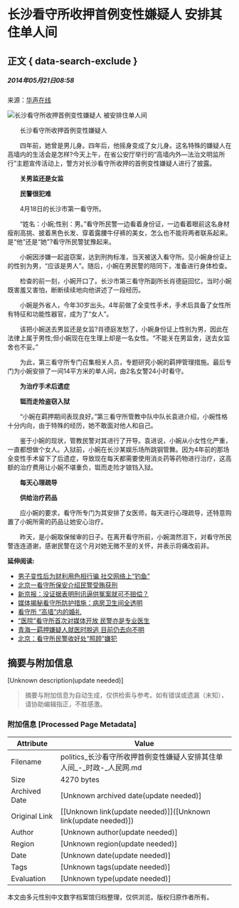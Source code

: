 # 长沙看守所收押首例变性嫌疑人 安排其住单人间

## 正文 { data-search-exclude }


##### 2014年05月21日08:58    
来源：[华声在线](http://news.163.com/14/0521/08/9SOOHVBV00011229.html)

![长沙看守所收押首例变性嫌疑人 被安排住单人间](http://www.people.com.cn/mediafile/pic/20140521/5/11429583907217939297.jpg)

　　长沙看守所收押首例变性嫌疑人

　　四年前，她曾是男儿身。四年后，他摇身变成了女儿身。这名特殊的嫌疑人在高墙内的生活会是怎样?今天上午，在省公安厅举行的“高墙内外—法治文明监所行”主题宣传活动上，警方对长沙看守所收押的首例变性嫌疑人进行了披露。

　　**关男监还是女监**

　　**民警很犯难**

　　4月18日的长沙市第一看守所。

　　“姓名：小婉;性别：男。”看守所民警一边看着身份证，一边看着眼前这名身材瘦削高挑、披着黑色长发、穿着露腰牛仔裤的美女，怎么也不能将两者联系起来。是“他”还是“她”?看守所民警犹豫起来。

　　小婉因涉嫌一起盗窃案，达到刑拘标准，当天被送入看守所。见小婉身份证上的性别为男，“应该是男人”。随后，小婉在男民警的陪同下，准备进行身体检查。

　　检查的前一刻，小婉开口了。长沙市第三看守所副所长肖德庭回忆，当时小婉既害羞又害怕，断断续续地向他讲述了一段经历。

　　小婉是外省人，今年30岁出头。4年前做了全变性手术，手术后具备了女性所有特征和功能性器官，成为了“女人”。

　　该把小婉送去男监还是女监?肖德庭发愁了，小婉身份证上性别为男，因此在法律上属于男性;但小婉现在在生理上却是一名女性。“不能关在男监舍，送去女监舍也不妥。”

　　为此，第三看守所专门召集相关人员，专题研究小婉的羁押管理措施。最后专门为小婉安排了一间14平方米的单人间，由2名女警24小时看守。

　　**为治疗手术后遗症**

　　**铤而走险盗窃入狱**

　　“小婉在羁押期间表现良好。”第三看守所管教中队中队长袁进介绍，小婉性格十分内向，由于特殊的经历，她不敢面对他人和自己。

　　鉴于小婉的现状，管教民警对其进行了开导。袁进说，小婉从小女性化严重，一直都想做个女人。入狱前，小婉在长沙某娱乐场所跳钢管舞。因为4年前的那场全变性手术留下了后遗症，导致现在每天都需要使用消炎药等药物进行治疗，这高额的治疗费用让小婉不堪重负，铤而走险才锒铛入狱。

　　**每天心理疏导**

　　**供给治疗药品**

　　应小婉的要求，看守所专门为其安排了女医师，每天进行心理疏导，还特意购置了小婉所需的药品让她安心治疗。

　　昨天，是小婉取保候审的日子。在离开看守所前，小婉潸然泪下，对看守所民警连连道谢，感谢民警在这个月对她无微不至的关怀，并表示将痛改前非。

**延伸阅读:**

-   [男子变性后为财利用色相行骗 社交网络上“钓鱼”](http://politics.people.com.cn/n/2014/1209/c1001-26172559.html)
-   [北京一看守所保安介绍民警受贿获刑](http://politics.people.com.cn/n/2014/1209/c70731-26171672.html)
-   [新京报：没证据表明刑讯逼供冤案就可不赔偿？](http://opinion.people.com.cn/n/2014/1207/c1003-26161911.html)
-   [媒体揭秘看守所防护措施：病房卫生间全透明](http://politics.people.com.cn/n/2014/1027/c70731-25911180.html)
-   [看守所 “高墙”内的婚礼](http://politics.people.com.cn/n/2014/1023/c70731-25890211.html)
-   [“医院”看守所首次对媒体开放 民警亦是专业医生](http://politics.people.com.cn/n/2014/1023/c70731-25889806.html)
-   [青海一羁押嫌疑人就医时脱逃 目前仍去向不明](http://politics.people.com.cn/n/2014/1022/c70731-25887589.html)
-   [北京：看守所民警收好处“照顾”嫌犯](http://politics.people.com.cn/n/2014/0819/c70731-25493673.html)
<!-- tcd_original_link http://politics.people.com.cn/n/2014/0521/c1001-25044722.html -->


## 摘要与附加信息

<!-- tcd_abstract -->
[Unknown description(update needed)]
<!-- tcd_abstract_end -->

> 摘要与附加信息为自动生成，仅供检索与参考。如有错误或遗漏（未知），请协助编辑指正，不胜感激。

### 附加信息 [Processed Page Metadata]

| Attribute       | Value                                  |
|-----------------|----------------------------------------|
| Filename        | politics_长沙看守所收押首例变性嫌疑人安排其住单人间_-_时政-_人民网.md                             |
| Size            | 4270 bytes                           |
| Archived Date   | [Unknown archived date(update needed)]                             |
| Original Link   | [[Unknown link(update needed)]]([Unknown link(update needed)])                       |
| Author          | [Unknown author(update needed)]                               |
| Region          | [Unknown region(update needed)]                               |
| Date            | [Unknown date(update needed)]                                 |
| Tags            | [Unknown tags(update needed)]                                 |
| Evaluation            | [Unknown type(update needed)]                                 |
<!-- tcd_table_end -->

本文由多元性别中文数字档案馆归档整理，仅供浏览。版权归原作者所有。
